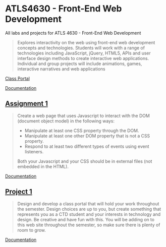 # ATLS4630 - Front-End Web Development
All labs and projects for ATLS 4630 - Front-End Web Development

> Explores interactivity on the web using front-end web development concepts and technologies. Students will work with a range of technologies including JavaScript, jQuery, HTML5, APIs and user interface design methods to create interactive web applications. Individual and group projects will include animations, games, interactive narratives and web applications

[Class Portal](https://creative.colorado.edu/~chko6454/atls4630/project1/)

[Documentation](https://charliekoepke.wordpress.com/projects/atls-4630-web-front-end-development/)

## [Assignment 1]()

> Create a web page that uses Javascript to interact with the DOM (document object model) in the following ways:
>
>- Manipulate at least one CSS property through the DOM.
>- Manipulate at least one other DOM property that is not a CSS property.
>- Respond to at least two different types of events using event listeners.
>
>Both your Javascript and your CSS should be in external files (not embedded in the HTML).

[Documentation]()

## [Project 1](https://creative.colorado.edu/~chko6454/atls4630/project1/)

> Design and develop a class portal that will hold your work throughout the semester. Design choices are up to you, but create something that represents you as a CTD student and your interests in technology and design. Be creative and have fun with this. You will be adding on to this web site throughout the semester, so make sure there is plenty of room to grow.

[Documentation]()
